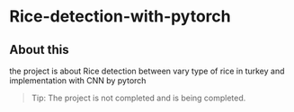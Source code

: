 # Rice-detection-with-pytorch

## About this
the project is about Rice detection between vary type of rice in turkey and implementation with CNN by pytorch 

>Tip: The project is not completed and is being completed.
